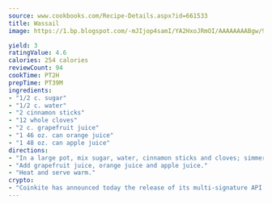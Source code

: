 ```yaml
---
source: www.cookbooks.com/Recipe-Details.aspx?id=661533
title: Wassail
image: https://1.bp.blogspot.com/-mJIjop4samI/YA2HxoJRmOI/AAAAAAAABgw/9Q6cN5purxQQ0M3111-VxRXtHYk4x987wCLcBGAsYHQ/s320/19.png

yield: 3
ratingValue: 4.6
calories: 254 calories
reviewCount: 94
cookTime: PT2H
prepTime: PT39M
ingredients:
- "1/2 c. sugar"
- "1/2 c. water"
- "2 cinnamon sticks"
- "12 whole cloves"
- "2 c. grapefruit juice"
- "1 46 oz. can orange juice"
- "1 48 oz. can apple juice"
directions:
- "In a large pot, mix sugar, water, cinnamon sticks and cloves; simmer 10 minutes over medium heat."
- "Add grapefruit juice, orange juice and apple juice."
- "Heat and serve warm."
crypto:
- "Coinkite has announced today the release of its multi-signature API and Co-sign Pages, giving users the first Bitcoin platform of its kind to support M-of-15 signatures."
---
```

